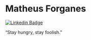 # Matheus Forganes

[![Linkedin Badge](https://img.shields.io/badge/-LinkedIn-blue?style=flat-square&logo=Linkedin&logoColor=white&link=https://www.linkedin.com/in/matheusforganes/)](https://www.linkedin.com/in/matheusforganes/)


“Stay hungry, stay foolish.”
